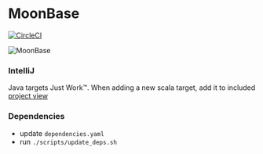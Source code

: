 # MoonBase

[![CircleCI](https://dl.circleci.com/status-badge/img/gh/muchq/MoonBase/tree/main.svg?style=svg)](https://dl.circleci.com/status-badge/redirect/gh/muchq/MoonBase/tree/main)

![MoonBase](moon.gif)

### IntelliJ
Java targets Just Work™. When adding a new scala target, add it to included [project view](/.ijwb/.bazelproject)

### Dependencies
 - update `dependencies.yaml`
 - run `./scripts/update_deps.sh`

